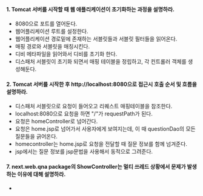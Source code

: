 #### 1. Tomcat 서버를 시작할 때 웹 애플리케이션이 초기화하는 과정을 설명하라.
* 8080으로 포트를 열어둔다.
* 웹어플리케이션 루트를 설정한다.
* 웹어플리케이션 경로밑에 존재하는 서블릿들과 서블릿 필터들을 읽어온다.
* 매핑 경로와 서블릿을 매칭시킨다.
* 디비 메타파일을 읽어와서 디비를 초기화 한다.
* 디스패처 서블릿이 초기화 되면서 매핑 테이블을 정립하고, 각 컨트롤러 객체를 생성해둔다.

#### 2. Tomcat 서버를 시작한 후 http://localhost:8080으로 접근시 호출 순서 및 흐름을 설명하라.
* 디스패처 서블릿으로 요청이 들어오고 리퀘스트 매핑테이블을 참조한다.
* localhost:8080으로 요청을 하면 "/"가 requestPath가 된다.
* 요청은 homeController로 넘어간다.
* 요청은 home.jsp로 넘어가서 사용자에게 보여지는데, 이 때 questionDao의 모든 질문들을 긁어온다.
* homecontroller는 home.jsp로 요청을 전달할 때 질문 정보를 함께 넘겨준다.
* jsp에서는 질문 정보를 jsp문법을 사용해서 동적으로 그려준다.

#### 7. next.web.qna package의 ShowController는 멀티 쓰레드 상황에서 문제가 발생하는 이유에 대해 설명하라.
* 
